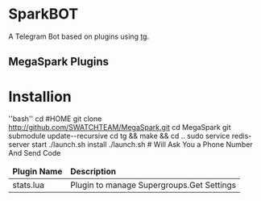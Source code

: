 SparkBOT
============

A Telegram Bot based on plugins using [tg](https://github.com/vysheng/tg).

MegaSpark Plugins
------------
<table>
    <thead>
        <tr>
            <td><strong>Plugin Name</strong></td>
            <td><strong>Description</strong></td>
        </tr>
    </thead>
    <tbody>
        <tr>
            <td>stats.lua</td>
            <td>Plugin to manage Supergroups.Get Settings</td>
        </tr>
        <tr>

# Installion
''bash''
cd #HOME
git clone http://github.com/SWATCHTEAM/MegaSpark.git
cd MegaSpark
git submodule update--recursive
cd tg && make && cd ..
sudo service redis-server start
./launch.sh install
./launch.sh # Will Ask You a Phone Number And Send Code
